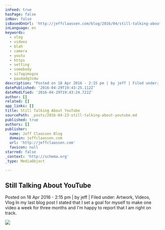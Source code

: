 ```yaml
---
inFeed: true
hasPage: false
inNav: false
isBasedOnUrl: 'http://jeffclaassen.com/blog/2016/04/still-talking-about-youtube/'
inLanguage: en
keywords:
  - vlog
  - videos
  - blah
  - camera
  - youtu
  - https
  - setting
  - somebody
  - si7agimogzo
  - pau4adg3s4w
description: "Posted on 18 Apr 2016 - 2:15 pm | by jeff | Filed under: Artwork, Videos, Vlog In my last blog post I stated that I set a goal for myself to make one video a week for three months and I'm happy to report that I am right on track."
datePublished: '2016-04-29T19:43:25.112Z'
dateModified: '2016-04-29T19:43:24.722Z'
author: []
related: []
app_links: []
title: Still Talking About YouTube
sourcePath: _posts/2016-04-23-still-talking-about-youtube.md
published: true
authors: []
publisher:
  name: Jeff Claassen Blog
  domain: jeffclaassen.com
  url: 'http://jeffclaassen.com'
  favicon: null
starred: false
_context: 'http://schema.org'
_type: MediaObject

---
```

<article style=""><h1>Still Talking About YouTube</h1><p>Posted on 18 Apr 2016 - 2:15 pm | by jeff | Filed under: Artwork, Videos, Vlog In my last blog post I stated that I set a goal for myself to make one video a week for three months and I'm happy to report that I am right on track.</p><img src="http://jeffclaassen.com/videos/2016/04/resin_coating.jpg" /></article>